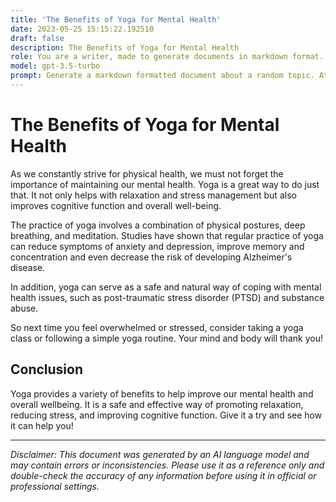 ```yaml
---
title: 'The Benefits of Yoga for Mental Health'
date: 2023-05-25 15:15:22.192510
draft: false
description: The Benefits of Yoga for Mental Health
role: You are a writer, made to generate documents in markdown format. It is very important that all of the documents you generate are in valid markdown format.
model: gpt-3.5-turbo
prompt: Generate a markdown formatted document about a random topic. At the bottom, include a disclaimer explaining that the document was generated by you. The first line of the document should be the title. Make sure that the entire document is in proper markdown format, using a mix of various tags to make the document visually appealing.
---
```


# The Benefits of Yoga for Mental Health

As we constantly strive for physical health, we must not forget the importance of maintaining our mental health. Yoga is a great way to do just that. It not only helps with relaxation and stress management but also improves cognitive function and overall well-being. 

The practice of yoga involves a combination of physical postures, deep breathing, and meditation. Studies have shown that regular practice of yoga can reduce symptoms of anxiety and depression, improve memory and concentration and even decrease the risk of developing Alzheimer's disease. 

In addition, yoga can serve as a safe and natural way of coping with mental health issues, such as post-traumatic stress disorder (PTSD) and substance abuse. 

So next time you feel overwhelmed or stressed, consider taking a yoga class or following a simple yoga routine. Your mind and body will thank you!  

## Conclusion

Yoga provides a variety of benefits to help improve our mental health and overall wellbeing. It is a safe and effective way of promoting relaxation, reducing stress, and improving cognitive function. Give it a try and see how it can help you!

---

*Disclaimer: This document was generated by an AI language model and may contain errors or inconsistencies. Please use it as a reference only and double-check the accuracy of any information before using it in official or professional settings.*